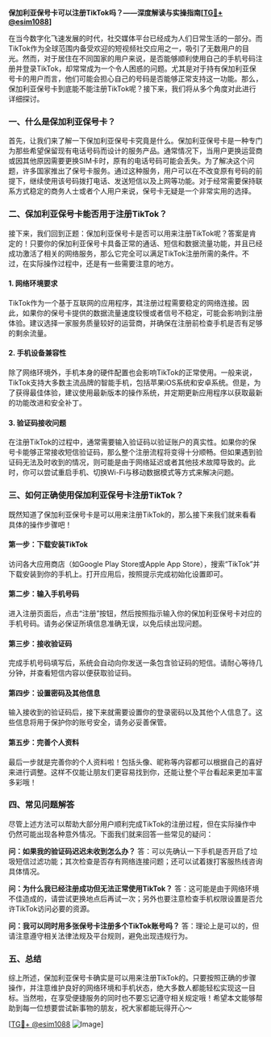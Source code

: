 **保加利亚保号卡可以注册TikTok吗？——深度解读与实操指南[[TG💪+ @esim1088](https://t.me/s/esim1088)]**

在当今数字化飞速发展的时代，社交媒体平台已经成为人们日常生活的一部分。而TikTok作为全球范围内备受欢迎的短视频社交应用之一，吸引了无数用户的目光。然而，对于居住在不同国家的用户来说，是否能够顺利使用自己的手机号码注册并登录TikTok，却常常成为一个令人困惑的问题。尤其是对于持有保加利亚保号卡的用户而言，他们可能会担心自己的号码是否能够正常支持这一功能。那么，保加利亚保号卡到底能不能注册TikTok呢？接下来，我们将从多个角度对此进行详细探讨。

### 一、什么是保加利亚保号卡？

首先，让我们来了解一下保加利亚保号卡究竟是什么。保加利亚保号卡是一种专门为那些希望保留现有电话号码而设计的服务产品。通常情况下，当用户更换运营商或因其他原因需要更换SIM卡时，原有的电话号码可能会丢失。为了解决这个问题，许多国家推出了保号卡服务。通过这种服务，用户可以在不改变原有号码的前提下，继续使用该号码拨打电话、发送短信以及上网等功能。对于经常需要保持联系方式稳定的商务人士或者个人用户来说，保号卡无疑是一个非常实用的选择。

### 二、保加利亚保号卡能否用于注册TikTok？

接下来，我们回到正题：保加利亚保号卡是否可以用来注册TikTok呢？答案是肯定的！只要你的保加利亚保号卡具备正常的通话、短信和数据流量功能，并且已经成功激活了相关的网络服务，那么它完全可以满足TikTok注册所需的条件。不过，在实际操作过程中，还是有一些需要注意的地方。

#### 1. 网络环境要求
TikTok作为一个基于互联网的应用程序，其注册过程需要稳定的网络连接。因此，如果你的保号卡提供的数据流量速度较慢或者信号不稳定，可能会影响到注册体验。建议选择一家服务质量较好的运营商，并确保在注册前检查手机是否有足够的剩余流量。

#### 2. 手机设备兼容性
除了网络环境外，手机本身的硬件配置也会影响TikTok的正常使用。一般来说，TikTok支持大多数主流品牌的智能手机，包括苹果iOS系统和安卓系统。但是，为了获得最佳体验，建议使用最新版本的操作系统，并定期更新应用程序以获取最新的功能改进和安全补丁。

#### 3. 验证码接收问题
在注册TikTok的过程中，通常需要输入验证码以验证账户的真实性。如果你的保号卡能够正常接收短信验证码，那么整个注册流程将变得十分顺畅。但如果遇到验证码无法及时收到的情况，则可能是由于网络延迟或者其他技术故障导致的。此时，你可以尝试重启手机、切换Wi-Fi与移动数据模式等方式来解决问题。

### 三、如何正确使用保加利亚保号卡注册TikTok？

既然知道了保加利亚保号卡是可以用来注册TikTok的，那么接下来我们就来看看具体的操作步骤吧！

#### 第一步：下载安装TikTok
访问各大应用商店（如Google Play Store或Apple App Store），搜索“TikTok”并下载安装到你的手机上。打开应用后，按照提示完成初始化设置即可。

#### 第二步：输入手机号码
进入注册页面后，点击“注册”按钮，然后按照指示输入你的保加利亚保号卡对应的手机号码。请务必保证所填信息准确无误，以免后续出现问题。

#### 第三步：接收验证码
完成手机号码填写后，系统会自动向你发送一条包含验证码的短信。请耐心等待几分钟，并查看短信内容以便获取验证码。

#### 第四步：设置密码及其他信息
输入接收到的验证码后，接下来就需要设置你的登录密码以及其他个人信息了。这些信息将用于保护你的账号安全，请务必妥善保管。

#### 第五步：完善个人资料
最后一步就是完善你的个人资料啦！包括头像、昵称等内容都可以根据自己的喜好来进行调整。这样不仅能让朋友们更容易找到你，还能让整个平台看起来更加丰富多彩哦！

### 四、常见问题解答

尽管上述方法可以帮助大部分用户顺利完成TikTok的注册过程，但在实际操作中仍然可能出现各种意外情况。下面我们就来回答一些常见的疑问：

**问：如果我的验证码迟迟未收到怎么办？**
答：可以先确认一下手机是否开启了垃圾短信过滤功能；其次检查是否存有网络连接问题；还可以试着拨打客服热线咨询具体情况。

**问：为什么我已经注册成功但无法正常使用TikTok？**
答：这可能是由于网络环境不佳造成的，请尝试更换地点后再试一次；另外也要注意检查手机权限设置是否允许TikTok访问必要的资源。

**问：我可以同时用多张保号卡注册多个TikTok账号吗？**
答：理论上是可以的，但请注意遵守相关法律法规及平台规则，避免出现违规行为。

### 五、总结

综上所述，保加利亚保号卡确实是可以用来注册TikTok的。只要按照正确的步骤操作，并注意维护良好的网络环境和手机状态，绝大多数人都能轻松实现这一目标。当然啦，在享受便捷服务的同时也不要忘记遵守相关规定哦！希望本文能够帮助到每一位想要尝试新事物的朋友，祝大家都能玩得开心～ 

[[TG💪+ @esim1088](https://t.me/s/esim1088) ![Image](https://i.postimg.cc/4NQfJmqS/Snipaste-2025-05-13-00-14-12.png)]